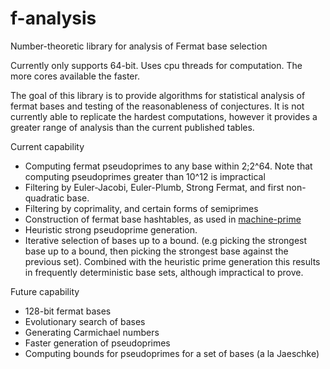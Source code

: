 # f-analysis
Number-theoretic library for analysis of Fermat base selection

Currently only supports 64-bit. Uses cpu threads for computation. The more cores available the faster. 

The goal of this library is to provide algorithms for statistical analysis of fermat bases and testing of the reasonableness of conjectures. It is not currently able to replicate the hardest computations, however it provides a greater range of analysis than the current published tables. 

Current capability

- Computing fermat pseudoprimes to any base within 2;2^64. Note that computing pseudoprimes greater than 10^12 is impractical
- Filtering by Euler-Jacobi, Euler-Plumb, Strong Fermat, and first non-quadratic base.
- Filtering by coprimality, and certain forms of semiprimes
- Construction of fermat base hashtables, as used in [machine-prime](https://github.com/JASory/machine-prime)
- Heuristic strong pseudoprime generation.
- Iterative selection of bases up to a bound. (e.g picking the strongest base up to a bound, then picking the strongest base against the previous set). Combined with the heuristic prime generation this results in frequently deterministic base sets, although impractical to prove. 

Future capability 
- 128-bit fermat bases
- Evolutionary search of bases
- Generating Carmichael numbers
- Faster generation of pseudoprimes
- Computing bounds for pseudoprimes for a set of bases (a la Jaeschke)
